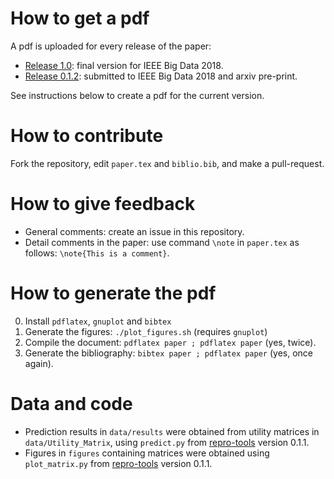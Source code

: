 # How to get a pdf

A pdf is uploaded for every release of the paper:

* [Release 1.0](https://github.com/big-data-lab-team/paper-reproducibility-collaborative-filtering/releases/download/1.0/paper.pdf): final version for IEEE Big Data 2018.
* [Release 
0.1.2](https://github.com/big-data-lab-team/paper-reproducibility-collaborative-filtering/releases/download/0.1.2/paper.pdf): 
submitted to IEEE Big Data 2018 and arxiv pre-print.

See instructions below to create a pdf for the current version.

# How to contribute

Fork the repository, edit ```paper.tex``` and ```biblio.bib```, and make a pull-request. 

# How to give feedback

* General comments: create an issue in this repository.
* Detail comments in the paper: use command ```\note``` in ```paper.tex``` as follows: ```\note{This is a comment}```.

# How to generate the pdf

0. Install ```pdflatex```, ```gnuplot``` and ```bibtex```
1. Generate the figures: ```./plot_figures.sh``` (requires ```gnuplot```)
2. Compile the document: ```pdflatex paper ; pdflatex paper``` (yes, twice).
3. Generate the bibliography: ```bibtex paper ; pdflatex paper``` (yes, once again).

# Data and code

* Prediction results in `data/results` were obtained from utility matrices in `data/Utility_Matrix`, using `predict.py` from [repro-tools](https://github.com/big-data-lab-team/repro-tools) version 0.1.1.
* Figures in `figures` containing matrices were obtained using `plot_matrix.py` from [repro-tools](https://github.com/big-data-lab-team/repro-tools) version 0.1.1. 
